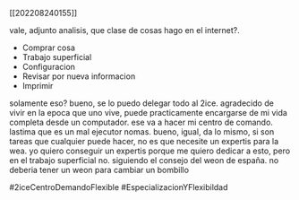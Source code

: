 [[202208240155]]

vale, adjunto analisis, que clase de cosas hago en el internet?.

- Comprar cosa
- Trabajo superficial
- Configuracion
- Revisar por nueva informacion
- Imprimir 

solamente eso? bueno, se lo puedo delegar todo al 2ice. agradecido de vivir en la epoca que uno vive, puede practicamente encargarse de mi vida completa desde un computador. ese va a hacer mi centro de comando. lastima que es un mal ejecutor nomas. bueno, igual, da lo mismo, si son tareas que cualquier puede hacer, no es que necesite un expertis para la wea. yo quiero conseguir un expertis porque me quiero dedicar a esto, pero en el trabajo superficial no. siguiendo el consejo del weon de españa. no deberia tener un weon para cambiar un bombillo


#2iceCentroDemandoFlexible
#EspecializacionYFlexibildad
